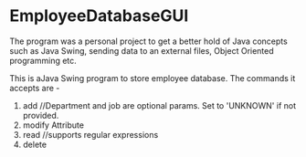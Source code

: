 # EmployeeDatabaseGUI
The program was a personal project to get a better hold of Java concepts such as Java Swing, sending data to an external files, Object Oriented programming etc. 

This is aJava Swing program to store employee database. The commands it accepts are - 
1. add <Firstname> <Lastname> <Department> <Job>        //Department and job are optional params. Set to 'UNKNOWN' if not provided.
2. modify Attribute <OldValue> <NewValue>
3. read <Firstname> <Lastname> <Department> <Job>  		//supports regular expressions 
4. delete <Firstname> <Lastname> <Department> <Job> 